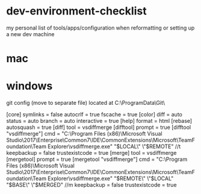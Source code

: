 # dev-environment-checklist
my personal list of tools/apps/configuration when reformatting or setting up a new dev machine


# mac

# windows

git config (move to separate file)
located at C:\ProgramData\Git\

[core]
	symlinks = false
	autocrlf = true
	fscache = true
[color]
	diff = auto
	status = auto
	branch = auto
	interactive = true
[help]
	format = html
[rebase]
	autosquash = true
[diff]
	tool = vsdiffmerge
[difftool]
	prompt = true
[difftool "vsdiffmerge"]
	cmd = \"C:\\Program Files (x86)\\Microsoft Visual Studio\\2017\\Enterprise\\Common7\\IDE\\CommonExtensions\\Microsoft\\TeamFoundation\\Team Explorer\\vsdiffmerge.exe\" \"$LOCAL\" \"$REMOTE\" //t
	keepbackup = false
	trustexistcode = true
[merge]
	tool = vsdiffmerge
[mergetool]
	prompt = true
[mergetool "vsdiffmerge"]
	cmd = \"C:\\Program Files (x86)\\Microsoft Visual Studio\\2017\\Enterprise\\Common7\\IDE\\CommonExtensions\\Microsoft\\TeamFoundation\\Team Explorer\\vsdiffmerge.exe\" \"$REMOTE\" \"$LOCAL\" \"$BASE\" \"$MERGED\" //m
	keepbackup = false
	trustexistcode = true
